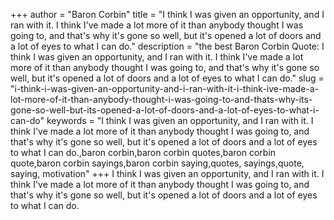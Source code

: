 +++
author = "Baron Corbin"
title = "I think I was given an opportunity, and I ran with it. I think I've made a lot more of it than anybody thought I was going to, and that's why it's gone so well, but it's opened a lot of doors and a lot of eyes to what I can do."
description = "the best Baron Corbin Quote: I think I was given an opportunity, and I ran with it. I think I've made a lot more of it than anybody thought I was going to, and that's why it's gone so well, but it's opened a lot of doors and a lot of eyes to what I can do."
slug = "i-think-i-was-given-an-opportunity-and-i-ran-with-it-i-think-ive-made-a-lot-more-of-it-than-anybody-thought-i-was-going-to-and-thats-why-its-gone-so-well-but-its-opened-a-lot-of-doors-and-a-lot-of-eyes-to-what-i-can-do"
keywords = "I think I was given an opportunity, and I ran with it. I think I've made a lot more of it than anybody thought I was going to, and that's why it's gone so well, but it's opened a lot of doors and a lot of eyes to what I can do.,baron corbin,baron corbin quotes,baron corbin quote,baron corbin sayings,baron corbin saying,quotes, sayings,quote, saying, motivation"
+++
I think I was given an opportunity, and I ran with it. I think I've made a lot more of it than anybody thought I was going to, and that's why it's gone so well, but it's opened a lot of doors and a lot of eyes to what I can do.
